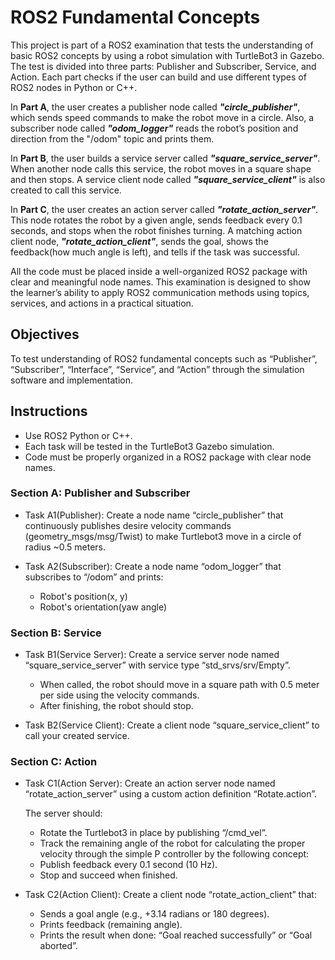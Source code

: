 # ROS2 Fundamental Concepts
This project is part of a ROS2 examination that tests the understanding of basic ROS2 concepts by using a robot simulation with TurtleBot3 in Gazebo. The test is divided into three parts: Publisher and Subscriber, Service, and Action. Each part checks if the user can build and use different types of ROS2 nodes in Python or C++.

In **Part A**, the user creates a publisher node called ***"circle_publisher"***, which sends speed commands to make the robot move in a circle. Also, a subscriber node called ***"odom_logger"*** reads the robot’s position and direction from the "/odom" topic and prints them.

In **Part B**, the user builds a service server called ***"square_service_server"***. When another node calls this service, the robot moves in a square shape and then stops. A service client node called ***"square_service_client"*** is also created to call this service.

In **Part C**, the user creates an action server called ***"rotate_action_server"***. This node rotates the robot by a given angle, sends feedback every 0.1 seconds, and stops when the robot finishes turning. A matching action client node, ***"rotate_action_client"***, sends the goal, shows the feedback(how much angle is left), and tells if the task was successful.

All the code must be placed inside a well-organized ROS2 package with clear and meaningful node names. This examination is designed to show the learner’s ability to apply ROS2 communication methods using topics, services, and actions in a practical situation.


## Objectives
To test understanding of ROS2 fundamental concepts such as “Publisher”, “Subscriber”, “Interface”, “Service”, and “Action” through the simulation software and implementation.


## Instructions
- Use ROS2 Python or C++.
- Each task will be tested in the TurtleBot3 Gazebo simulation.
- Code must be properly organized in a ROS2 package with clear node names.


### Section A: Publisher and Subscriber
- Task A1(Publisher): Create a node name “circle_publisher” that continuously publishes desire velocity commands (geometry_msgs/msg/Twist) to make Turtlebot3 move in a circle of radius ~0.5 meters.
  
- Task A2(Subscriber): Create a node name “odom_logger” that subscribes to “/odom” and prints:
  - Robot's position(x, y)
  - Robot's orientation(yaw angle)

### Section B: Service
- Task B1(Service Server): Create a service server node named “square_service_server” with service type “std_srvs/srv/Empty”.
  - When called, the robot should move in a square path with 0.5 meter per side using the velocity commands.
  - After finishing, the robot should stop.

- Task B2(Service Client): Create a client node “square_service_client” to call your created service.

### Section C: Action
- Task C1(Action Server): Create an action server node named “rotate_action_server” using a custom action definition “Rotate.action”.

  The server should:
  - Rotate the Turtlebot3 in place by publishing “/cmd_vel”.
  - Track the remaining angle of the robot for calculating the proper velocity through the simple P controller by the following concept:
  - Publish feedback every 0.1 second (10 Hz).
  - Stop and succeed when finished.

- Task C2(Action Client): Create a client node “rotate_action_client” that:
  - Sends a goal angle (e.g., +3.14 radians or 180 degrees).
  - Prints feedback (remaining angle).
  - Prints the result when done: “Goal reached successfully” or “Goal aborted”.